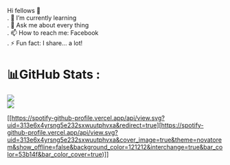 Hi fellows 👋
  </br>
  . 🌱 I’m currently learning 
  </br>
  . 💬 Ask me about every thing
  </br>
  . 📫 How to reach me: Facebook
  </br>
  . ⚡ Fun fact: I share... a lot!


# 📊GitHub Stats :
![](https://github-readme-stats.vercel.app/api?username=Nvdqb73&theme=radical&hide_border=false&include_all_commits=false&count_private=false)<br/>
![](https://github-readme-streak-stats.herokuapp.com/?user=Nvdqb73&theme=radical&hide_border=false)<br/>


[[https://spotify-github-profile.vercel.app/api/view.svg?uid=313e6x4yrsng5e232sxwuutphvxa&redirect=true][https://spotify-github-profile.vercel.app/api/view.svg?uid=313e6x4yrsng5e232sxwuutphvxa&cover_image=true&theme=novatorem&show_offline=false&background_color=121212&interchange=true&bar_color=53b14f&bar_color_cover=true)]]
